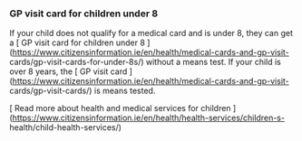 ###  GP visit card for children under 8

If your child does not qualify for a medical card and is under 8, they can get
a [ GP visit card for children under 8
](https://www.citizensinformation.ie/en/health/medical-cards-and-gp-visit-
cards/gp-visit-cards-for-under-8s/) without a means test. If your child is
over 8 years, the [ GP visit card
](https://www.citizensinformation.ie/en/health/medical-cards-and-gp-visit-
cards/gp-visit-cards/) is means tested.

[ Read more about health and medical services for children
](https://www.citizensinformation.ie/en/health/health-services/children-s-
health/child-health-services/)
